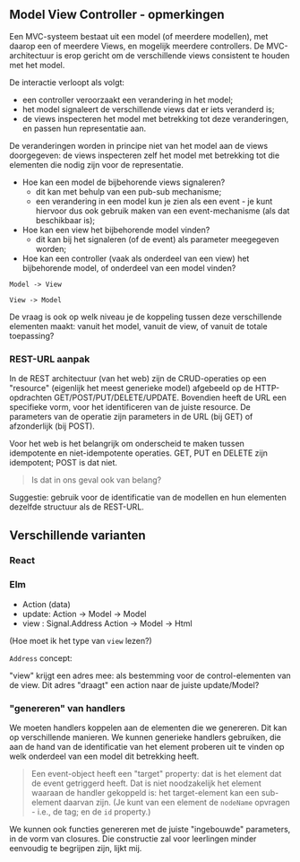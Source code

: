## Model View Controller - opmerkingen

Een MVC-systeem bestaat uit een model (of meerdere modellen), met daarop een of meerdere Views, en mogelijk meerdere controllers. De MVC-architectuur is erop gericht om de verschillende views consistent te houden met het model.

De interactie verloopt als volgt:

* een controller veroorzaakt een verandering in het model;
* het model signaleert de verschillende views dat er iets veranderd is;
* de views inspecteren het model met betrekking tot deze veranderingen, en passen hun representatie aan.

De veranderingen worden in principe niet van het model aan de views doorgegeven: de views inspecteren zelf het model met betrekking tot die elementen die nodig zijn voor de representatie.

* Hoe kan een model de bijbehorende views signaleren?
    * dit kan met behulp van een pub-sub mechanisme;
    * een verandering in een model kun je zien als een event - je kunt hiervoor dus ook gebruik maken van een event-mechanisme (als dat beschikbaar is);
* Hoe kan een view het bijbehorende model vinden?
    * dit kan bij het signaleren (of de event) als parameter meegegeven worden;
* Hoe kan een controller (vaak als onderdeel van een view) het bijbehorende model, of onderdeel van een model vinden?
    

`Model -> View`

`View -> Model`

De vraag is ook op welk niveau je de koppeling tussen deze verschillende elementen maakt: vanuit het model, vanuit de view, of vanuit de totale toepassing?

### REST-URL aanpak

In de REST architectuur (van het web) zijn de CRUD-operaties op een "resource" (eigenlijk het meest generieke model) afgebeeld op de HTTP-opdrachten GET/POST/PUT/DELETE/UPDATE. Bovendien heeft de URL een specifieke vorm, voor het identificeren van de juiste resource. De parameters van de operatie zijn parameters in de URL (bij GET) of afzonderlijk (bij POST).

Voor het web is het belangrijk om onderscheid te maken tussen idempotente en niet-idempotente operaties. GET, PUT en DELETE zijn idempotent; POST is dat niet.

> Is dat in ons geval ook van belang?

Suggestie: gebruik voor de identificatie van de modellen en hun elementen dezelfde structuur als de REST-URL. 

## Verschillende varianten

### React

### Elm

* Action (data)
* update: Action -> Model -> Model
* view : Signal.Address Action -> Model -> Html

(Hoe moet ik het type van `view` lezen?)

`Address` concept: 

"view" krijgt een adres mee: als bestemming voor de control-elementen van de view. Dit adres "draagt" een action naar de juiste update/Model?

### "genereren" van handlers

We moeten handlers koppelen aan de elementen die we genereren. Dit kan op verschillende manieren. We kunnen generieke handlers gebruiken, die aan de hand van de identificatie van het element proberen uit te vinden op welk onderdeel van een model dit betrekking heeft.

> Een event-object heeft een "target" property: dat is het element dat de event getriggerd heeft. Dat is niet noodzakelijk het element waaraan de handler gekoppeld is: het target-element kan een sub-element daarvan zijn. (Je kunt van een element de `nodeName` opvragen - i.e., de tag; en de `id` property.)

We kunnen ook functies genereren met de juiste "ingebouwde" parameters, in de vorm van closures. Die constructie zal voor leerlingen minder eenvoudig te begrijpen zijn, lijkt mij.

